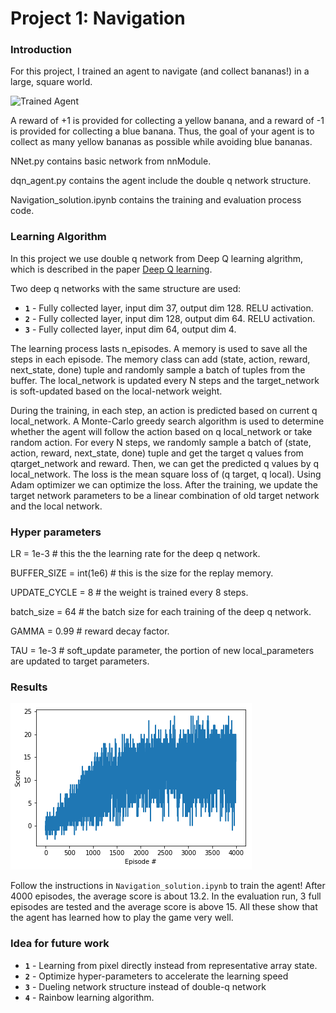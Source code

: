 [//]: # (Image References)

[image1]: https://user-images.githubusercontent.com/10624937/42135619-d90f2f28-7d12-11e8-8823-82b970a54d7e.gif "Trained Agent"

# Project 1: Navigation

### Introduction

For this project, I trained an agent to navigate (and collect bananas!) in a large, square world.  

![Trained Agent][image1]

A reward of +1 is provided for collecting a yellow banana, and a reward of -1 is provided for collecting a blue banana.  Thus, the goal of your agent is to collect as many yellow bananas as possible while avoiding blue bananas.  

NNet.py contains basic network from nnModule.

dqn_agent.py contains the agent include the double q network structure.

Navigation_solution.ipynb contains the training and evaluation process code.

### Learning Algorithm

In this project we use double q network from Deep Q learning algrithm, which is described in the paper [Deep Q learning](https://storage.googleapis.com/deepmind-media/dqn/DQNNaturePaper.pdf).

Two deep q networks with the same structure are used:

- **`1`** - Fully collected layer, input dim 37, output dim 128. RELU activation.
- **`2`** - Fully collected layer, input dim 128, output dim 64. RELU activation.
- **`3`** - Fully collected layer, input dim 64, output dim 4.

The learning process lasts n_episodes. A memory is used to save all the steps in each episode. The memory class can add (state, action, reward, next_state, done) tuple and randomly sample a batch of tuples from the buffer. The local_network is updated every N steps and the target_network is soft-updated based on the local-network weight.

During the training, in each step, an action is predicted based on current q local_network. A Monte-Carlo greedy search algorithm is used to determine whether the agent will follow the action based on q local_network or take random action. For every N steps, we randomly sample a batch of (state, action, reward, next_state, done) tuple and get the target q values from qtarget_network and reward. Then, we can get the predicted q values by q local_network. The loss is the mean square loss of (q target, q local). Using Adam optimizer we can optimize the loss. After the training, we update the target network parameters to be a linear combination of old target network and the local network.

### Hyper parameters

LR = 1e-3   # this the the learning rate for the deep q network.

BUFFER_SIZE = int(1e6)   # this is the size for the replay memory.

UPDATE_CYCLE = 8         # the weight is trained every 8 steps.

batch_size = 64          # the batch size for each training of the deep q network.

GAMMA = 0.99             # reward decay factor.

TAU = 1e-3               # soft_update parameter, the portion of new local_parameters are updated to target parameters.


### Results
![results](score.png)

Follow the instructions in `Navigation_solution.ipynb` to train the agent! After 4000 episodes, the average score is about 13.2.
In the evaluation run, 3 full episodes are tested and the average score is above 15. All these show that the agent has learned how to play the game very well.

### Idea for future work
- **`1`** - Learning from pixel directly instead from representative array state.
- **`2`** - Optimize hyper-parameters to accelerate the learning speed
- **`3`** - Dueling network structure instead of double-q network
- **`4`** - Rainbow learning algorithm.
